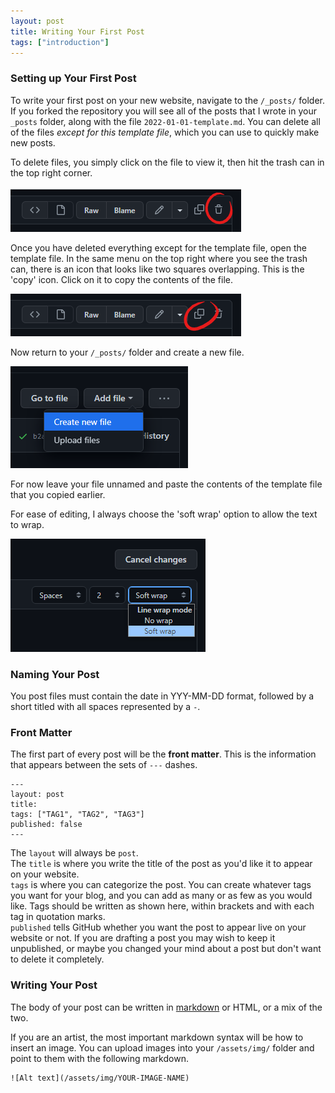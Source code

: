 ```yaml
---
layout: post
title: Writing Your First Post
tags: ["introduction"]
---
```


### Setting up Your First Post

To write your first post on your new website, navigate to the `/_posts/` folder. If you forked the repository you will see all of the posts that I wrote in your `_posts` folder, along with the file `2022-01-01-template.md`. You can delete all of the files *except for this template file*, which you can use to quickly make new posts.

To delete files, you simply click on the file to view it, then hit the trash can in the top right corner.

![A screenshot of the top right corner of each GitHub file. It shows a menu of icons, with the last icon, which is circled here in red, being a trash can.](/assets/img/post/first-post-01.png)

Once you have deleted everything except for the template file, open the template file. In the same menu on the top right where you see the trash can, there is an icon that looks like two squares overlapping. This is the 'copy' icon. Click on it to copy the contents of the file.

![A screenshot of the same menu, with the icon that looks like two squares overlapping circled in red.](/assets/img/post/first-post-02.png)

Now return to your `/_posts/` folder and create a new file.

![A screenshot showing the dropdown menu 'Add file > create new file'](/assets/img/post/first-post-03.png)

For now leave your file unnamed and paste the contents of the template file that you copied earlier.

For ease of editing, I always choose the 'soft wrap' option to allow the text to wrap.

![A screenshot showing the drop down menu 'Line wrapmode > soft wrap'](/assets/img/post/first-post-04.png)

### Naming Your Post

You post files must contain the date in YYY-MM-DD format, followed by a short titled with all spaces represented by a `-`. 

### Front Matter

The first part of every post will be the **front matter**. This is the information that appears between the sets of `---` dashes.

```
---
layout: post
title: 
tags: ["TAG1", "TAG2", "TAG3"]
published: false
---
```

The `layout` will always be `post`.  
The `title` is where you write the title of the post as you'd like it to appear on your website.  
`tags` is where you can categorize the post. You can create whatever tags you want for your blog, and you can add as many or as few as you would like. Tags should be written as shown here, within brackets and with each tag in quotation marks.  
`published` tells GitHub whether you want the post to appear live on your website or not. If you are drafting a post you may wish to keep it unpublished, or maybe you changed your mind about a post but don't want to delete it completely.

### Writing Your Post

The body of your post can be written in [markdown](https://github.github.com/gfm/) or HTML, or a mix of the two. 

If you are an artist, the most important markdown syntax will be how to insert an image. You can upload images into your `/assets/img/` folder and point to them with the following markdown.

```
![Alt text](/assets/img/YOUR-IMAGE-NAME)
```

